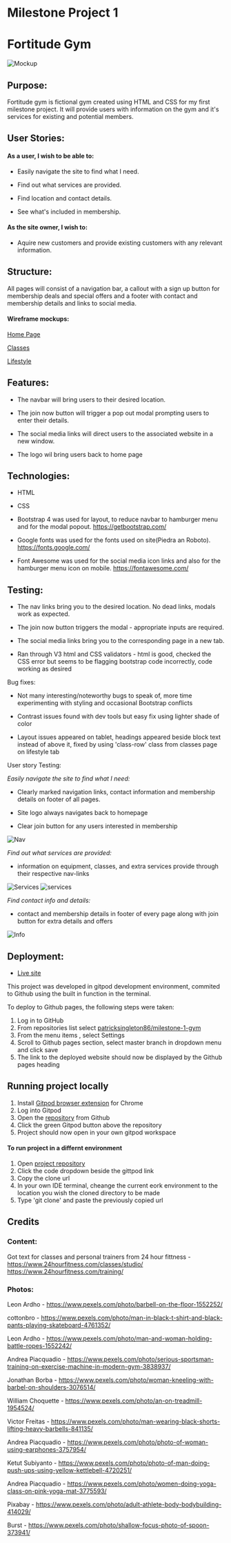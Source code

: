 # Milestone Project 1

# Fortitude Gym

![Mockup](assets/wireframes/mockup.png)

## Purpose:

Fortitude gym is fictional gym created using HTML and CSS for my first milestone project. It will provide users with information on the gym and it's services for existing and potential members.

## User Stories:

#### As a user, I wish to be able to: 

* Easily navigate the site to find what I need.

* Find out what services are provided.

* Find location and contact details.

* See what's included in membership.

#### As the site owner, I wish to:

* Aquire new customers and provide existing customers with any relevant information.

## Structure:

All pages will consist of a navigation bar, a callout with a sign up button for membership deals and special offers and a footer with contact and membership details and links to social media.

#### Wireframe mockups:

[Home Page](assets/wireframes/home.pdf)

[Classes](assets/wireframes/classes.pdf)

[Lifestyle](assets/wireframes/lifestyle.pdf)

## Features:

* The navbar will bring users to their desired location.

* The join now button will trigger a pop out modal prompting users to enter their details.

* The social media links will direct users to the associated website in a new window. 

* The logo wil bring users back to home page

## Technologies:

* HTML

* CSS

* Bootstrap 4 was used for layout, to reduce navbar to hamburger menu and for the modal popout. https://getbootstrap.com/

* Google fonts was used for the fonts used on site(Piedra an Roboto). https://fonts.google.com/

* Font Awesome was used for the social media icon links and also for the hamburger menu icon on mobile. https://fontawesome.com/

## Testing:

* The nav links bring you to the desired location. No dead links, modals work as expected.

* The join now button triggers the modal - appropriate inputs are required.

* The social media links bring you to the corresponding page in a new tab.

* Ran through V3 html and CSS validators - html is good, checked the CSS error but seems to be flagging bootstrap code incorrectly, code working as desired

Bug fixes:

* Not many interesting/noteworthy bugs to speak of, more time experimenting with styling and occasional Bootstrap conflicts

* Contrast issues found with dev tools but easy fix using lighter shade of color

* Layout issues appeared on tablet, headings appeared beside block text instead of above it, fixed by using 'class-row' class from classes page on lifestyle tab

User story Testing:

_Easily navigate the site to find what I need:_

* Clearly marked navigation links, contact information and membership details on footer of all pages.

* Site logo always navigates back to homepage

* Clear join button for any users interested in membership

![Nav](assets/images/readme/nav.png)

_Find out what services are provided:_

* information on equipment, classes, and extra services provide through their respective nav-links

![Services](assets/images/readme/services1.png)
![services](assets/images/readme/services2.png)

_Find contact info and details:_

* contact and membership details in footer of every page along with join button for extra details and offers

![Info](assets/images/readme/info.png)

## Deployment:

* [Live site](https://patricksingleton86.github.io/milestone-1-gym/)

This project was developed in gitpod development environment, commited to Github using the built in function in the terminal.

To deploy to Github pages, the following steps were taken:

1. Log in to GitHub
2. From repositories list select [patricksingleton86/milestone-1-gym](https://github.com/patricksingleton86/milestone-1-gym)
3. From the menu items , select Settings
4. Scroll to Github pages section, select master branch in dropdown menu and click save
5. The link to the deployed website should now be displayed by the Github pages heading

## Running project locally

1. Install [Gitpod browser extension](https://chrome.google.com/webstore/detail/gitpod-dev-environments-i/dodmmooeoklaejobgleioelladacbeki?hl=en) for Chrome
2. Log into Gitpod
3. Open the [repository](https://github.com/patricksingleton86/milestone-1-gym) from Github
4. Click the green Gitpod button above the repository
5. Project should now open in your own gitpod workspace

#### To run project in a differnt environment

1. Open [project repository](https://github.com/patricksingleton86/milestone-1-gym)
2. Click the code dropdown beside the gittpod link
3. Copy the clone url
4. In your own IDE terminal, cheange the current eork environment to the location you wish the cloned directory to be made
5. Type 'git clone' and paste the previously copied url


## Credits

### Content:
Got text for classes and personal trainers from 24 hour fittness - https://www.24hourfitness.com/classes/studio/ https://www.24hourfitness.com/training/ 

### Photos:

Leon Ardho - https://www.pexels.com/photo/barbell-on-the-floor-1552252/

cottonbro - https://www.pexels.com/photo/man-in-black-t-shirt-and-black-pants-playing-skateboard-4761352/

Leon Ardho - https://www.pexels.com/photo/man-and-woman-holding-battle-ropes-1552242/

Andrea Piacquadio - https://www.pexels.com/photo/serious-sportsman-training-on-exercise-machine-in-modern-gym-3838937/

Jonathan Borba - https://www.pexels.com/photo/woman-kneeling-with-barbel-on-shoulders-3076514/

William Choquette - https://www.pexels.com/photo/an-on-treadmill-1954524/

Victor Freitas - https://www.pexels.com/photo/man-wearing-black-shorts-lifting-heavy-barbells-841135/

Andrea Piacquadio - https://www.pexels.com/photo/photo-of-woman-using-earphones-3757954/

Ketut Subiyanto - https://www.pexels.com/photo/photo-of-man-doing-push-ups-using-yellow-kettlebell-4720251/

Andrea Piacquadio - https://www.pexels.com/photo/women-doing-yoga-class-on-pink-yoga-mat-3775593/

Pixabay - https://www.pexels.com/photo/adult-athlete-body-bodybuilding-414029/

Burst - https://www.pexels.com/photo/shallow-focus-photo-of-spoon-373941/